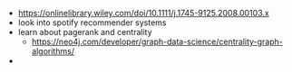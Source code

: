 - https://onlinelibrary.wiley.com/doi/10.1111/j.1745-9125.2008.00103.x
- look into spotify recommender systems
- learn about pagerank and centrality
	- https://neo4j.com/developer/graph-data-science/centrality-graph-algorithms/
- 
